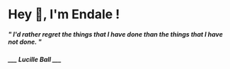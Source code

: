 <h1 title="head"> Hey 👋, I'm Endale !</h1>

**<h5><i>" I'd rather regret the things that I have done than the things that I have not done. "</i></h5>**

*<b>___ Lucille Ball ___</b>*
